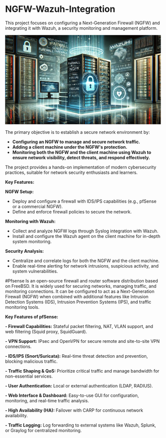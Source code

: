 # NGFW-Wazuh-Integration
This project focuses on configuring a Next-Generation Firewall (NGFW) and integrating it with Wazuh, a security monitoring and management platform.

<img src="/assets/intro.webp" width="800"/>

The primary objective is to establish a secure network environment by:

- **Configuring an NGFW to manage and secure network traffic.**
- **Adding a client machine under the NGFW's protection.**
- **Monitoring both the NGFW and the client machine using Wazuh to ensure network visibility, detect threats, and respond effectively.**

The project provides a hands-on implementation of modern cybersecurity practices, suitable for network security enthusiasts and learners.

**Key Features:**

**NGFW Setup:**

- Deploy and configure a firewall with IDS/IPS capabilities (e.g., pfSense or a commercial NGFW).
- Define and enforce firewall policies to secure the network.

**Monitoring with Wazuh:**

- Collect and analyze NGFW logs through Syslog integration with Wazuh.
- Install and configure the Wazuh agent on the client machine for in-depth system monitoring.
    
**Security Analysis:**

- Centralize and correlate logs for both the NGFW and the client machine.
- Enable real-time alerting for network intrusions, suspicious activity, and system vulnerabilities.


#Pfsense
Is an open-source firewall and router software distribution based on FreeBSD. It is widely used for securing networks, managing traffic, and monitoring connections. It can be configured to act as a Next-Generation Firewall (NGFW) when combined with additional features like Intrusion Detection Systems (IDS), Intrusion Prevention Systems (IPS), and traffic monitoring tools.

**Key Features of pfSense:**

**- Firewall Capabilities:**
Stateful packet filtering, NAT, VLAN support, and web filtering (Squid proxy, SquidGuard).

**- VPN Support:**
IPsec and OpenVPN for secure remote and site-to-site VPN connections.

**- IDS/IPS (Snort/Suricata):**
Real-time threat detection and prevention, blocking malicious traffic.

**- Traffic Shaping & QoS:**
Prioritize critical traffic and manage bandwidth for non-essential services.

**- User Authentication:**
Local or external authentication (LDAP, RADIUS).

**- Web Interface & Dashboard:**
Easy-to-use GUI for configuration, monitoring, and real-time traffic analysis.

**- High Availability (HA):**
Failover with CARP for continuous network availability.

**- Traffic Logging:**
Log forwarding to external systems like Wazuh, Splunk, or Graylog for centralized monitoring.
